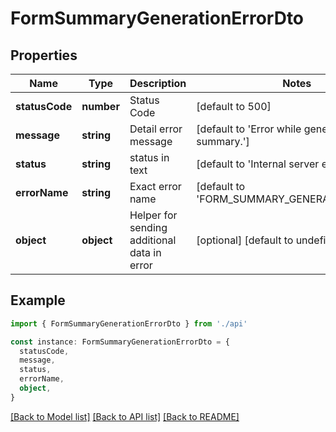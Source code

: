# FormSummaryGenerationErrorDto

## Properties

| Name           | Type       | Description                                 | Notes                                               |
| -------------- | ---------- | ------------------------------------------- | --------------------------------------------------- |
| **statusCode** | **number** | Status Code                                 | [default to 500]                                    |
| **message**    | **string** | Detail error message                        | [default to 'Error while generating form summary.'] |
| **status**     | **string** | status in text                              | [default to 'Internal server error']                |
| **errorName**  | **string** | Exact error name                            | [default to 'FORM_SUMMARY_GENERATION_ERROR']        |
| **object**     | **object** | Helper for sending additional data in error | [optional] [default to undefined]                   |

## Example

```typescript
import { FormSummaryGenerationErrorDto } from './api'

const instance: FormSummaryGenerationErrorDto = {
  statusCode,
  message,
  status,
  errorName,
  object,
}
```

[[Back to Model list]](../README.md#documentation-for-models) [[Back to API list]](../README.md#documentation-for-api-endpoints) [[Back to README]](../README.md)
